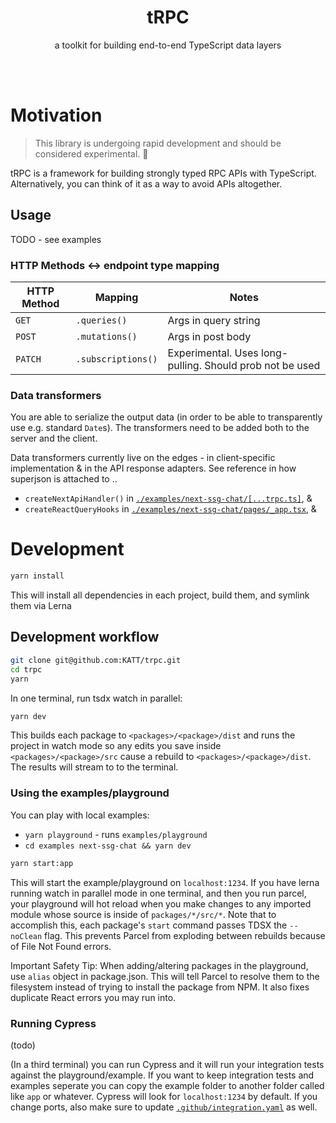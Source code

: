 <div align="center">
  <h1 align="center">tRPC</h1>
  <p>a toolkit for building end-to-end TypeScript data layers</p>
</div>

<br/>
<br/>

# Motivation

> This library is undergoing rapid development and should be considered experimental. 🤙

tRPC is a framework for building strongly typed RPC APIs with TypeScript. Alternatively, you can think of it as a way to avoid APIs altogether.

## Usage

TODO - see examples


### HTTP Methods <-> endpoint type mapping

| HTTP Method | Mapping            | Notes                                                    |
| ----------- | ------------------ | -------------------------------------------------------- |
| `GET`       | `.queries()`       | Args in query string                                     |
| `POST`      | `.mutations()`     | Args in post body                                        |
| `PATCH`     | `.subscriptions()` | Experimental. Uses long-pulling. Should prob not be used |



### Data transformers

You are able to serialize the output data (in order to be able to transparently use e.g. standard `Date`s). The transformers need to be added both to the server and the client.

Data transformers currently live on the edges - in client-specific implementation & in the API response adapters. See reference in how superjson is attached to ..

- `createNextApiHandler()` in [`./examples/next-ssg-chat/[...trpc.ts]`](./examples/next-ssg-chat/pages/api/trpc/%5B...trpc%5D.ts), &
- `createReactQueryHooks` in [`./examples/next-ssg-chat/pages/_app.tsx`](./examples/next-ssg-chat/pages/_app.tsx), &
# Development

```sh
yarn install
```

This will install all dependencies in each project, build them, and symlink them via Lerna

## Development workflow

```bash
git clone git@github.com:KATT/trpc.git
cd trpc
yarn
```

In one terminal, run tsdx watch in parallel:

```sh
yarn dev
```

This builds each package to `<packages>/<package>/dist` and runs the project in watch mode so any edits you save inside `<packages>/<package>/src` cause a rebuild to `<packages>/<package>/dist`. The results will stream to to the terminal.

### Using the examples/playground

You can play with local examples:

- `yarn playground` - runs `examples/playground`
- `cd examples next-ssg-chat && yarn dev`

```sh
yarn start:app
```

This will start the example/playground on `localhost:1234`. If you have lerna running watch in parallel mode in one terminal, and then you run parcel, your playground will hot reload when you make changes to any imported module whose source is inside of `packages/*/src/*`. Note that to accomplish this, each package's `start` command passes TDSX the `--noClean` flag. This prevents Parcel from exploding between rebuilds because of File Not Found errors.

Important Safety Tip: When adding/altering packages in the playground, use `alias` object in package.json. This will tell Parcel to resolve them to the filesystem instead of trying to install the package from NPM. It also fixes duplicate React errors you may run into.

### Running Cypress

(todo)

(In a third terminal) you can run Cypress and it will run your integration tests against the playground/example. If you want to keep integration tests and examples seperate you can copy the example folder to another folder called like `app` or whatever. Cypress will look for `localhost:1234` by default. If you change ports, also make sure to update [`.github/integration.yaml`](.github/integration.yml) as well.
